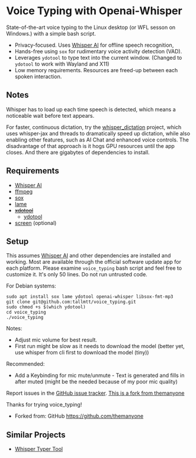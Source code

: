 # Voice Typing with Openai-Whisper

State-of-the-art voice typing to the Linux desktop (or WFL sesson on Windows.) with a simple bash script.

- Privacy-focused. Uses [Whisper AI](https://github.com/openai/whisper) for offline speech recognition,
- Hands-free using `sox` for rudimentary voice activity detection (VAD).
- Leverages `ydotool` to type text into the current window. (Changed to `ydotool` to work with Wayland and X11)
- Low memory requirements. Resources are freed-up between each spoken interaction.

## Notes

Whisper has to load up each time speech is detected, which means a noticeable wait before text appears.

For faster, continuous dictation, try the [whisper_dictation](https://github.com/themanyone/whisper_dictation.git) project, which uses whisper-jax and threads to dramatically speed up dictation, while also enabling other features, such as AI Chat and enhanced voice controls. The disadvantage of that approach is it hogs GPU resources until the app closes. And there are gigabytes of dependencies to install.

## Requirements
- [Whisper AI](https://github.com/openai/whisper)
- [ffmpeg](https://ffmpeg.org/)
- [sox](https://sox.sourceforge.net/)
- [lame](https://lame.sourceforge.io/)
- <del>[xdotool](https://github.com/jordansissel/xdotool)</del>
  - [ydotool](https://github.com/ReimuNotMoe/ydotool)
- [screen](https://linuxize.com/post/how-to-use-linux-screen/) (optional)

## Setup

This assumes [Whisper AI](https://github.com/openai/whisper) and other dependencies are installed and working. Most are available through the official software update app for each platform. Please examine `voice_typing` bash script and feel free to customize it. It's only 50 lines. Do not run untrusted code.

For Debian systems:
```
sudo apt install sox lame ydotool openai-whisper libsox-fmt-mp3
git clone git@github.com:tallmtt/voice_typing.git
sudo chmod +s $(which ydotool)
cd voice_typing
./voice_typing
```

Notes:
- Adjust mic volume for best result.
- First run might be slow as it needs to download the model (better yet, use whisper from cli first to download the model (tiny))

Recommended:
- Add a Keybinding for mic mute/unmute - Text is generated and fills in after muted (might be the needed because of my poor mic quality)

Report issues in the [GitHub issue tracker](https://github.com/tallmtt/voice_typing/issues). [This is a fork from themanyone](https://github.com/themanyone/voice_typing)

Thanks for trying voice_typing!
- Forked from: GitHub https://github.com/themanyone

## Similar Projects

- [Whisper Typer Tool](https://github.com/dynamiccreator/whisper-typer-tool)
